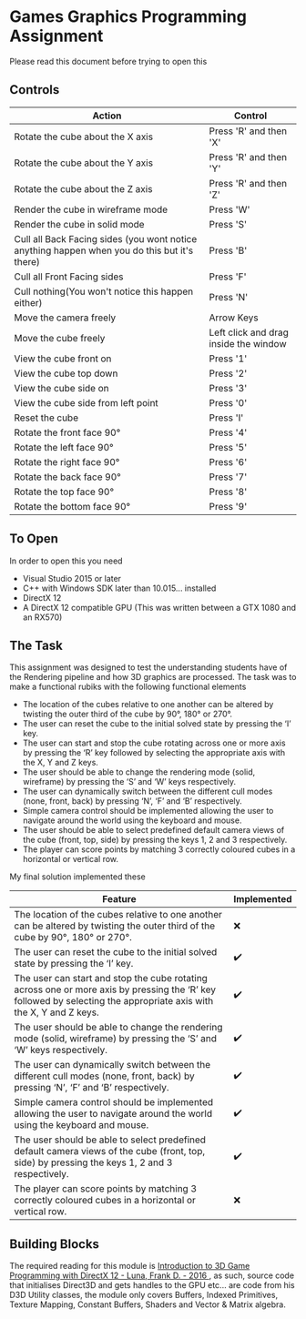 # Games Graphics Programming Assignment 
Please read this document before trying to open this
## Controls
|Action|Control|
|---|---|
|Rotate the cube about the X axis|Press 'R' and then 'X'|
|Rotate the cube about the Y axis|Press 'R' and then 'Y'|
|Rotate the cube about the Z axis|Press 'R' and then 'Z'|
|Render the cube in wireframe mode|Press 'W'|
|Render the cube in solid mode|Press 'S'|
|Cull all Back Facing sides (you wont notice anything happen when you do this but it's there)|Press 'B'|
|Cull all Front Facing sides|Press 'F'|
|Cull nothing(You won't notice this happen either)|Press 'N'|
|Move the camera freely|Arrow Keys|
|Move the cube freely|Left click and drag inside the window|
|View the cube front on|Press '1'|
|View the cube top down|Press '2'|
|View the cube side on|Press '3'|
|View the cube side from left point|Press '0'|
|Reset the cube|Press 'I'|
|Rotate the front face 90°|Press '4'|
|Rotate the left face 90°|Press '5'|
|Rotate the right face 90°|Press '6'|
|Rotate the back face 90°|Press '7'|
|Rotate the top face 90°|Press '8'|
|Rotate the bottom face 90°|Press '9'|
## To Open
In order to open this you need
 - Visual Studio 2015 or later
 - C++ with Windows SDK later than 10.015... installed
 - DirectX 12
 - A DirectX 12 compatible GPU (This was written between a GTX 1080 and an RX570)
## The Task
This assignment was designed to test the understanding students have of the Rendering pipeline and how 3D graphics are processed. 
The task was to make a functional rubiks with the following functional elements
  - The location of the cubes relative to one another can be altered by twisting the
    outer third of the cube by 90°, 180° or 270°.
- The user can reset the cube to the initial solved state by pressing the ‘I’ key.
- The user can start and stop the cube rotating across one or more axis by
pressing the ‘R’ key followed by selecting the appropriate axis with the X, Y and
Z keys.
- The user should be able to change the rendering mode (solid, wireframe) by
pressing the ‘S’ and ‘W’ keys respectively.
- The user can dynamically switch between the different cull modes (none, front,
back) by pressing ‘N’, ‘F’ and ‘B’ respectively.
- Simple camera control should be implemented allowing the user to navigate
around the world using the keyboard and mouse.
- The user should be able to select predefined default camera views of the cube
(front, top, side) by pressing the keys 1, 2 and 3 respectively.
- The player can score points by matching 3 correctly coloured cubes in a
horizontal or vertical row.

My final solution implemented these

|Feature|Implemented|
|---|---|
|The location of the cubes relative to one another can be altered by twisting the outer third of the cube by 90°, 180° or 270°.|:x:|
|The user can reset the cube to the initial solved state by pressing the ‘I’ key.|:heavy_check_mark:|
|The user can start and stop the cube rotating across one or more axis by pressing the ‘R’ key followed by selecting the appropriate axis with the X, Y and Z keys.|:heavy_check_mark:|
|The user should be able to change the rendering mode (solid, wireframe) by pressing the ‘S’ and ‘W’ keys respectively.|:heavy_check_mark:|
|The user can dynamically switch between the different cull modes (none, front, back) by pressing ‘N’, ‘F’ and ‘B’ respectively.|:heavy_check_mark:|
|Simple camera control should be implemented allowing the user to navigate around the world using the keyboard and mouse.|:heavy_check_mark:|
|The user should be able to select predefined default camera views of the cube (front, top, side) by pressing the keys 1, 2 and 3 respectively.|:heavy_check_mark:|
|The player can score points by matching 3 correctly coloured cubes in a horizontal or vertical row.|:x:|

## Building Blocks
The required reading for this module is [Introduction to 3D Game Programming with DirectX 12 - Luna, Frank D. - 2016 ](http://www.d3dcoder.net/ "D3DCoder.net"), as such, source code that initialises Direct3D and gets handles to the GPU etc... are code from his D3D Utility classes, the module only covers Buffers, Indexed Primitives, Texture Mapping, Constant Buffers, Shaders and Vector & Matrix algebra.
